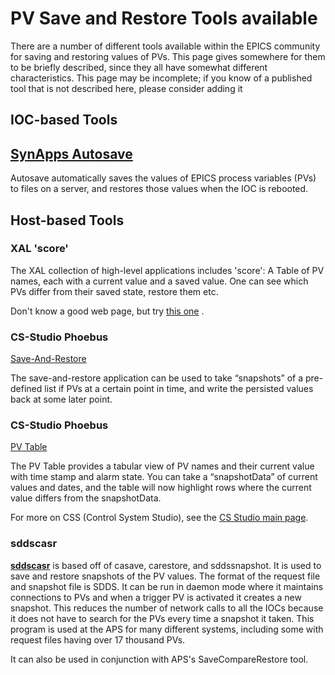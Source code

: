 # PV Save and Restore Tools available


There are a number of different tools available within the EPICS community for saving and restoring values of PVs. This page gives somewhere for them to be briefly described, since they all have somewhat different characteristics. This page may be incomplete; if you know of a published tool that is not described here, please consider adding it

## IOC-based Tools

## [SynApps Autosave](https://epics.anl.gov/bcda/synApps/autosave/autosave.html)

Autosave automatically saves the values of EPICS process variables (PVs) to files on a server, and restores those values when the IOC is rebooted.


## Host-based Tools

### XAL 'score'

The XAL collection of high-level applications includes 'score': A Table of PV names, each with a current value and a saved value. One can see which PVs differ from their saved state, restore them etc.

Don't know a good web page, but try [this one](https://openxal.github.io/) .

### CS-Studio Phoebus 
[Save-And-Restore](inv:phoebus:std#app/save-and-restore/app/doc/index)

The save-and-restore application can be used to take “snapshots” of a pre-defined list if PVs at a certain point in time, and write the persisted values back at some later point.

### CS-Studio Phoebus 
[PV Table](inv:phoebus:std#app/pvtable/doc/index)

The PV Table provides a tabular view of PV names and their current value with time stamp and alarm state.
You can take a “snapshotData” of current values and dates, and the table will now highlight rows where the current value differs from the snapshotData.

For more on CSS (Control System Studio), see the [CS Studio main page](https://controlsystemstudio.org).

### sddscasr

[**sddscasr**](https://ops.aps.anl.gov/manuals/EPICStoolkit/EPICStoolkit.html) is based off of casave, carestore, and sddssnapshot. It is used to save and restore snapshots of the PV values. The format of the request file and snapshot file is SDDS. It can be run in daemon mode where it maintains connections to PVs and when a trigger PV is activated it creates a new snapshot. This reduces the number of network calls to all the IOCs because it does not have to search for the PVs every time a snapshot it taken. This program is used at the APS for many different systems, including some with request files having over 17 thousand PVs.

It can also be used in conjunction with APS's SaveCompareRestore tool.
